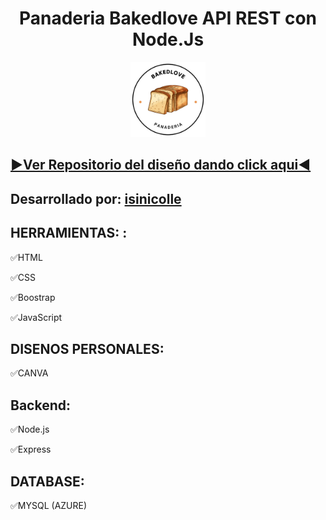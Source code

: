 <h1 align="center">Panaderia Bakedlove API REST con Node.Js</h1>

<div align="center"><p><a href="https://isiszapata2001.github.io/"><img src="https://github.com/isinicolle/Panaderia_Bakedlove/blob/main/assets/img/logo_panaderia%20(300%C2%A0%C3%97%C2%A0300%C2%A0px).png" height="120" width="auto" alt="Pagina Panaderia Bakedlove"></a></p></div>

## [▶Ver Repositorio del diseño dando click aqui◀](https://github.com/isinicolle/Panaderia_Bakedlove) 

## <span align="center">Desarrollado por: [isinicolle](https://github.com/isinicolle)</span>


## HERRAMIENTAS: : 

✅HTML

✅CSS

✅Boostrap

✅JavaScript


## DISENOS PERSONALES: 

✅CANVA

## Backend:

✅Node.js

✅Express

## DATABASE: 

✅MYSQL (AZURE)


